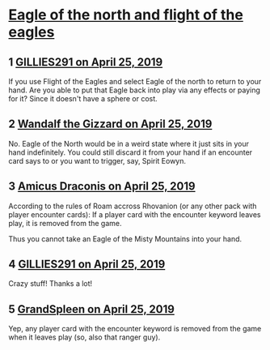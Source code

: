 # [Eagle of the north and flight of the eagles](https://community.fantasyflightgames.com/topic/294482-eagle-of-the-north-and-flight-of-the-eagles/)

## 1 [GILLIES291 on April 25, 2019](https://community.fantasyflightgames.com/topic/294482-eagle-of-the-north-and-flight-of-the-eagles/?do=findComment&comment=3688435)

If you use Flight of the Eagles and select Eagle of the north to return to your hand. Are you able to put that Eagle back into play via any effects or paying for it? Since it doesn't have a sphere or cost.

## 2 [Wandalf the Gizzard on April 25, 2019](https://community.fantasyflightgames.com/topic/294482-eagle-of-the-north-and-flight-of-the-eagles/?do=findComment&comment=3688447)

No. Eagle of the North would be in a weird state where it just sits in your hand indefinitely. You could still discard it from your hand if an encounter card says to or you want to trigger, say, Spirit Eowyn.

## 3 [Amicus Draconis on April 25, 2019](https://community.fantasyflightgames.com/topic/294482-eagle-of-the-north-and-flight-of-the-eagles/?do=findComment&comment=3688555)

According to the rules of Roam accross Rhovanion (or any other pack with player encounter cards): If a player card with the encounter keyword leaves play, it is removed from the game.

Thus you cannot take an Eagle of the Misty Mountains into your hand.

## 4 [GILLIES291 on April 25, 2019](https://community.fantasyflightgames.com/topic/294482-eagle-of-the-north-and-flight-of-the-eagles/?do=findComment&comment=3688767)

Crazy stuff! Thanks a lot!

## 5 [GrandSpleen on April 25, 2019](https://community.fantasyflightgames.com/topic/294482-eagle-of-the-north-and-flight-of-the-eagles/?do=findComment&comment=3688790)

Yep, any player card with the encounter keyword is removed from the game when it leaves play (so, also that ranger guy).

